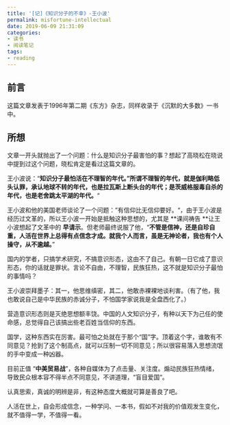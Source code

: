 ```yaml
---
title: '[记]《知识分子的不幸》-王小波'
permalink: misfortune-intellectual
date: 2019-06-09 21:31:09
categories:
- 读书
- 阅读笔记
tags:
- reading
---
```


## 前言

这篇文章发表于1996年第二期《东方》杂志，同样收录于《沉默的大多数》一书中。

## 所想

文章一开头就抛出了一个问题：什么是知识分子最害怕的事？想起了高晓松在晓说中提到过这个问题，晓松肯定是看过这篇文章的。

王小波说：“**知识分子最怕活在不理智的年代。”所谓不理智的年代，就是伽利略低头认罪，承认地球不转的年代，也是拉瓦斯上断头台的年代；是茨威格服毒自杀的年代，也是老舍跳太平湖的年代。**“

王小波和他的美国老师谈论了一个问题：”有信仰比无信仰要好。“，由于王小波是经历过文革的，所以王小波一开始是抵触这种思想的，尤其是 **课间祷告 **让王小波想起了文革中的 **早请示**。但老师最终说服了他，“**不管是信神，还是自珍自重，人活在世界上总得有点信念才成。就我个人而言，虽是无神论者，我也有个人操守，从不逾越。**”

国内的学者，只搞学术研究，不搞意识形态，这由不了自己。有朝一日它成了意识形态，你的话就是罪状。言论不自由，不理智，民族狂热，这不就是知识分子最怕的事情吗？

王小波崇拜墨子：其一，他思维缜密，其二，他敢赤裸裸地谈利害。（有了他，我也敢说自己是中华民族的赤诚分子，不怕国学家说我是全盘西化了。）

营造意识形态则是灭绝思想额丰饶。中国的人文知识分子，有种以天下为己任的使命感，总觉得自己该搞出些老百姓当信仰的东西。

国学，这种东西实在厉害。最可怕之处就在于那个“国”字。顶着这个字，谁敢有不同意见？抢到了这个制高点，就可以压制一切不同意见；所以很容易落入思想流氓的手中变成一种凶器。

目前正值 “**中美贸易战**”，各种自媒体为了点击量、关注度。煽动民族狂热情绪，导致民众根本容不得半点不同意见，不讲道理，“盲目爱国“。

认真思索，真诚的明辨是非，有这种态度大概就可算是善良了吧。

人活在世上，自会形成信念，一种学问、一本书，假如不对我的价值观发生变化，就不值得一学，不值得一看。
